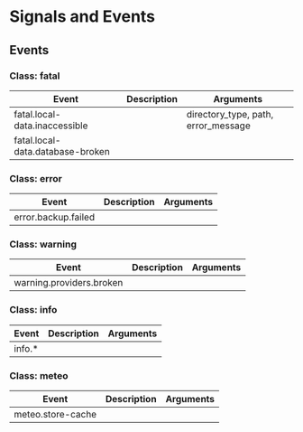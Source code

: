 # Signals and Events

## Events

### Class: fatal

| Event                | Description                                              | Arguments |
|----------------------|----------------------------------------------------------|-----------|
| fatal.local-data.inaccessible | | directory_type, path, error_message |
| fatal.local-data.database-broken | | |

### Class: error

| Event                | Description                                              | Arguments |
|----------------------|----------------------------------------------------------|-----------|
| error.backup.failed  | | |

### Class: warning

| Event                | Description                                              | Arguments |
|----------------------|----------------------------------------------------------|-----------|
| warning.providers.broken | | |

### Class: info

| Event                | Description                                              | Arguments |
|----------------------|----------------------------------------------------------|-----------|
| info.*    | | |

### Class: meteo

| Event                | Description                                              | Arguments |
|----------------------|----------------------------------------------------------|-----------|
| meteo.store-cache    | | |
